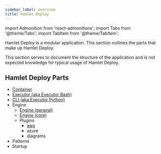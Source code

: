 ```yaml
---
sidebar_label: overview
title: Hamlet Deploy
---
```

import Admonition from 'react-admonitions';
import Tabs from '@theme/Tabs';
import TabItem from '@theme/TabItem';

Hamlet Deploy is a modular application. This section outlines the parts that make up Hamlet Deploy.

This section serves to document the structure of the application and is not expected knowledge for typical usage of Hamlet Deploy.

## Hamlet Deploy Parts

- [Container](./container)
- [Executor (aka Executor Bash)](./executor)
- [CLI (aka Executor Python)](./cli)
- Engine
    - [Engine (general)](./engine)
    - [Engine (core)](./engine_core)
    - Plugins
        - [aws](./aws)
        - azure
        - diagrams
- Patterns
- Startup